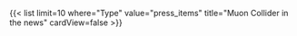 
<!--## Muon Collider in the News-->

{{< list limit=10 where="Type" value="press_items" title="Muon Collider in the news" cardView=false >}}